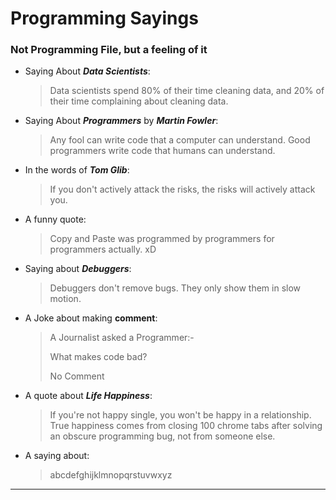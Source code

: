 # Programming Sayings
### Not Programming File, but a feeling of it

- Saying About ***Data Scientists***:
  > Data scientists spend 80% of their time cleaning data, and 20% of their time complaining about cleaning data.

- Saying About ***Programmers*** by ***Martin Fowler***:
  > Any fool can write code that a computer can understand. Good programmers write code that humans can understand.
- In the words of ***Tom Glib***:
  > If you don't actively attack the risks, the risks will actively attack you.
- A funny quote:
  > Copy and Paste was programmed by programmers for programmers actually. xD
- Saying about ***Debuggers***:
  > Debuggers don't remove bugs. They only show them in slow motion.
- A Joke about making **comment**:
  > A Journalist asked a Programmer:- 
  > 
  > What makes code bad? 
  > 
  > No Comment
- A quote about ***Life Happiness***:
  > If you're not happy single, you won't be happy in a relationship. True happiness comes from closing 100 chrome 
    tabs after solving an obscure programming bug, not from someone else.
- A saying about:
  > abcdefghijklmnopqrstuvwxyz

--------------
